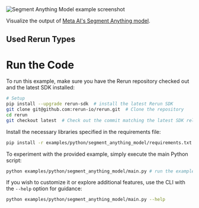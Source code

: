 <!--[metadata]
title = "Segment Anything Model"
tags = ["2D", "sam", "segmentation"]
description = "Example of using Rerun to log and visualize the output of Meta AI's Segment Anything model."
thumbnail = "https://static.rerun.io/segment_anything_model/6aa2651907efbcf81be55b343caa76b9de5f2138/480w.png"
thumbnail_dimensions = [480, 283]
channel = "release"
-->


<picture>
  <source media="(max-width: 480px)" srcset="https://static.rerun.io/segment_anything_model/6aa2651907efbcf81be55b343caa76b9de5f2138/480w.png">
  <source media="(max-width: 768px)" srcset="https://static.rerun.io/segment_anything_model/6aa2651907efbcf81be55b343caa76b9de5f2138/768w.png">
  <source media="(max-width: 1024px)" srcset="https://static.rerun.io/segment_anything_model/6aa2651907efbcf81be55b343caa76b9de5f2138/1024w.png">
  <source media="(max-width: 1200px)" srcset="https://static.rerun.io/segment_anything_model/6aa2651907efbcf81be55b343caa76b9de5f2138/1200w.png">
  <img src="https://static.rerun.io/segment_anything_model/6aa2651907efbcf81be55b343caa76b9de5f2138/full.png" alt="Segment Anything Model example screenshot">
</picture>

Visualize the output of [Meta AI's Segment Anything model](https://segment-anything.com/).

## Used Rerun Types

# Run the Code
To run this example, make sure you have the Rerun repository checked out and the latest SDK installed:
```bash
# Setup 
pip install --upgrade rerun-sdk  # install the latest Rerun SDK
git clone git@github.com:rerun-io/rerun.git  # Clone the repository
cd rerun
git checkout latest  # Check out the commit matching the latest SDK release
```
Install the necessary libraries specified in the requirements file:
```bash
pip install -r examples/python/segment_anything_model/requirements.txt
```
To experiment with the provided example, simply execute the main Python script:
```bash
python examples/python/segment_anything_model/main.py # run the example
```
If you wish to customize it or explore additional features, use the CLI with the `--help` option for guidance:
```bash
python examples/python/segment_anything_model/main.py --help 
```

[//]: # (Example of using Rerun to log and visualize the output of Meta AI's Segment Anything model.)

[//]: # ()
[//]: # (For more info see [here]&#40;https://segment-anything.com/&#41;.)

[//]: # (```bash)

[//]: # (pip install -r examples/python/segment_anything_model/requirements.txt)

[//]: # (python examples/python/segment_anything_model/main.py)

[//]: # (```)
